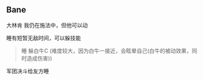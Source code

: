 ## Bane

大林肯 我仍在施法中，但他可以动

睡有短暂无敌时间，可以躲技能

> 睡 躲白牛C (难度较大，因为白牛一接近，会眩晕自己(白牛的被动效果，同时造成伤害))
>
> 

军团决斗给友方睡
